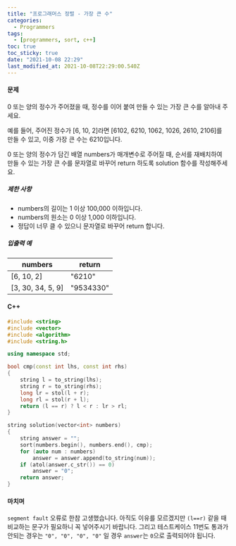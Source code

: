 ```yaml
---
title: "프로그래머스 정렬 - 가장 큰 수"
categories:
  - Programmers
tags:
  - [programmers, sort, c++]
toc: true
toc_sticky: true
date: "2021-10-08 22:29"
last_modified_at: 2021-10-08T22:29:00.540Z
---
```


#### 문제

0 또는 양의 정수가 주어졌을 때, 정수를 이어 붙여 만들 수 있는 가장 큰 수를 알아내 주세요.

예를 들어, 주어진 정수가 [6, 10, 2]라면 [6102, 6210, 1062, 1026, 2610, 2106]를 만들 수 있고, 이중 가장 큰 수는 6210입니다.

0 또는 양의 정수가 담긴 배열 numbers가 매개변수로 주어질 때, 순서를 재배치하여 만들 수 있는 가장 큰 수를 문자열로 바꾸어 return 하도록 solution 함수를 작성해주세요.

##### 제한 사항

- numbers의 길이는 1 이상 100,000 이하입니다.
- numbers의 원소는 0 이상 1,000 이하입니다.
- 정답이 너무 클 수 있으니 문자열로 바꾸어 return 합니다.

##### 입출력 예

| numbers           | return    |
| ----------------- | --------- |
| [6, 10, 2]        | "6210"    |
| [3, 30, 34, 5, 9] | "9534330" |

#### C++

```c++
#include <string>
#include <vector>
#include <algorithm>
#include <string.h>

using namespace std;

bool cmp(const int lhs, const int rhs)
{
    string l = to_string(lhs);
    string r = to_string(rhs);
    long lr = stol(l + r);
    long rl = stol(r + l);
    return (l == r) ? l < r : lr > rl;
}

string solution(vector<int> numbers)
{
    string answer = "";
    sort(numbers.begin(), numbers.end(), cmp);
    for (auto num : numbers)
        answer = answer.append(to_string(num));
    if (atol(answer.c_str()) == 0)
        answer = "0";
    return answer;
}
```

#### 마치며

``segment fault`` 오류로 한참 고생했습니다. 아직도 이유를 모르겠지만 ``(l==r)``  같을 때 비교하는 문구가 필요하니 꼭 넣어주시기 바랍니다. 그리고 테스트케이스 11번도 통과가 안되는 경우는 ``"0", "0", "0", "0"`` 일 경우 ``answer``는 ``0``으로 출력되어야 됩니다.